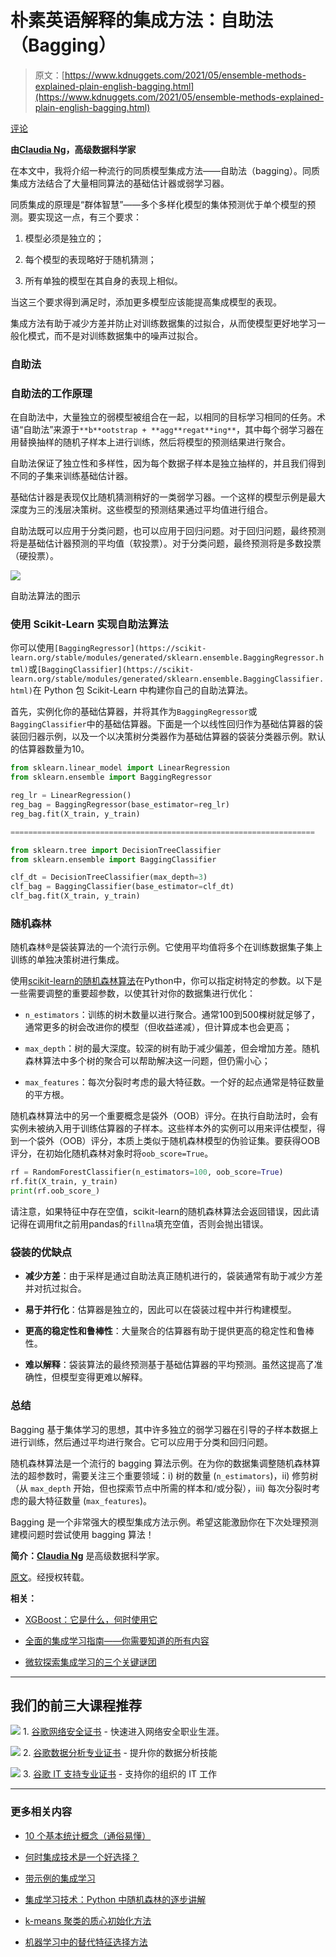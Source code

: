 # 朴素英语解释的集成方法：自助法（Bagging）

> 原文：[https://www.kdnuggets.com/2021/05/ensemble-methods-explained-plain-english-bagging.html](https://www.kdnuggets.com/2021/05/ensemble-methods-explained-plain-english-bagging.html)

[评论](#comments)

**由[Claudia Ng](https://www.linkedin.com/in/claudian37/)，高级数据科学家**

在本文中，我将介绍一种流行的同质模型集成方法——自助法（bagging）。同质集成方法结合了大量相同算法的基础估计器或弱学习器。

同质集成的原理是“群体智慧”——多个多样化模型的集体预测优于单个模型的预测。要实现这一点，有三个要求：

1.  模型必须是独立的；

1.  每个模型的表现略好于随机猜测；

1.  所有单独的模型在其自身的表现上相似。

当这三个要求得到满足时，添加更多模型应该能提高集成模型的表现。

集成方法有助于减少方差并防止对训练数据集的过拟合，从而使模型更好地学习一般化模式，而不是对训练数据集中的噪声过拟合。

### 自助法

### 自助法的工作原理

在自助法中，大量独立的弱模型被组合在一起，以相同的目标学习相同的任务。术语“自助法”来源于`**b**ootstrap + **agg**regat**ing**`，其中每个弱学习器在用替换抽样的随机子样本上进行训练，然后将模型的预测结果进行聚合。

自助法保证了独立性和多样性，因为每个数据子样本是独立抽样的，并且我们得到不同的子集来训练基础估计器。

基础估计器是表现仅比随机猜测稍好的一类弱学习器。一个这样的模型示例是最大深度为三的浅层决策树。这些模型的预测结果通过平均值进行组合。

自助法既可以应用于分类问题，也可以应用于回归问题。对于回归问题，最终预测将是基础估计器预测的平均值（软投票）。对于分类问题，最终预测将是多数投票（硬投票）。

![](../Images/1a9eebf7d3097b0745810830dfd1012f.png)

自助法算法的图示

### 使用 Scikit-Learn 实现自助法算法

你可以使用`[BaggingRegressor](https://scikit-learn.org/stable/modules/generated/sklearn.ensemble.BaggingRegressor.html)`或`[BaggingClassifier](https://scikit-learn.org/stable/modules/generated/sklearn.ensemble.BaggingClassifier.html)`在 Python 包 Scikit-Learn 中构建你自己的自助法算法。

首先，实例化你的基础估算器，并将其作为`BaggingRegressor`或`BaggingClassifier`中的基础估算器。下面是一个以线性回归作为基础估算器的袋装回归器示例，以及一个以决策树分类器作为基础估算器的袋装分类器示例。默认的估算器数量为10。

```py
from sklearn.linear_model import LinearRegression
from sklearn.ensemble import BaggingRegressor

reg_lr = LinearRegression()
reg_bag = BaggingRegressor(base_estimator=reg_lr)
reg_bag.fit(X_train, y_train)

====================================================================

from sklearn.tree import DecisionTreeClassifier
from sklearn.ensemble import BaggingClassifier

clf_dt = DecisionTreeClassifier(max_depth=3)
clf_bag = BaggingClassifier(base_estimator=clf_dt)
clf_bag.fit(X_train, y_train)
```

### 随机森林

随机森林®是袋装算法的一个流行示例。它使用平均值将多个在训练数据集子集上训练的单独决策树进行集成。

使用[scikit-learn的随机森林算法](https://scikit-learn.org/stable/modules/generated/sklearn.ensemble.RandomForestClassifier.html)在Python中，你可以指定树特定的参数。以下是一些需要调整的重要超参数，以使其针对你的数据集进行优化：

+   `n_estimators`：训练的树木数量以进行聚合。通常100到500棵树就足够了，通常更多的树会改进你的模型（但收益递减），但计算成本也会更高；

+   `max_depth`：树的最大深度。较深的树有助于减少偏差，但会增加方差。随机森林算法中多个树的聚合可以帮助解决这一问题，但仍需小心；

+   `max_features`：每次分裂时考虑的最大特征数。一个好的起点通常是特征数量的平方根。

随机森林算法中的另一个重要概念是袋外（OOB）评分。在执行自助法时，会有实例未被纳入用于训练估算器的子样本。这些样本外的实例可以用来评估模型，得到一个袋外（OOB）评分，本质上类似于随机森林模型的伪验证集。要获得OOB评分，在初始化随机森林对象时将`oob_score=True`。

```py
rf = RandomForestClassifier(n_estimators=100, oob_score=True)
rf.fit(X_train, y_train)
print(rf.oob_score_)
```

请注意，如果特征中存在空值，scikit-learn的随机森林算法会返回错误，因此请记得在调用fit之前用pandas的`fillna`填充空值，否则会抛出错误。

### 袋装的优缺点

+   **减少方差**：由于采样是通过自助法真正随机进行的，袋装通常有助于减少方差并对抗过拟合。

+   **易于并行化**：估算器是独立的，因此可以在袋装过程中并行构建模型。

+   **更高的稳定性和鲁棒性**：大量聚合的估算器有助于提供更高的稳定性和鲁棒性。

+   **难以解释**：袋装算法的最终预测基于基础估算器的平均预测。虽然这提高了准确性，但模型变得更难以解释。

### 总结

Bagging 基于集体学习的思想，其中许多独立的弱学习器在引导的子样本数据上进行训练，然后通过平均进行聚合。它可以应用于分类和回归问题。

随机森林算法是一个流行的 bagging 算法示例。在为你的数据集调整随机森林算法的超参数时，需要关注三个重要领域：i) 树的数量 (`n_estimators`)，ii) 修剪树（从 `max_depth` 开始，但也探索节点中所需的样本和/或分裂），iii) 每次分裂时考虑的最大特征数量 (`max_features`)。

Bagging 是一个非常强大的模型集成方法示例。希望这能激励你在下次处理预测建模问题时尝试使用 bagging 算法！

**简介：[Claudia Ng](https://www.linkedin.com/in/claudian37/)** 是高级数据科学家。

[原文](https://pub.towardsai.net/ensemble-methods-explained-in-plain-english-bagging-47bef8ac7690)。经授权转载。

**相关：**

+   [XGBoost：它是什么，何时使用它](/2020/12/xgboost-what-when.html)

+   [全面的集成学习指南——你需要知道的所有内容](/2021/05/comprehensive-guide-ensemble-learning.html)

+   [微软探索集成学习的三个关键谜团](/2021/02/microsoft-explores-three-key-mysteries-ensemble-learning.html)

* * *

## 我们的前三大课程推荐

![](../Images/0244c01ba9267c002ef39d4907e0b8fb.png) 1\. [谷歌网络安全证书](https://www.kdnuggets.com/google-cybersecurity) - 快速进入网络安全职业生涯。

![](../Images/e225c49c3c91745821c8c0368bf04711.png) 2\. [谷歌数据分析专业证书](https://www.kdnuggets.com/google-data-analytics) - 提升你的数据分析技能

![](../Images/0244c01ba9267c002ef39d4907e0b8fb.png) 3\. [谷歌 IT 支持专业证书](https://www.kdnuggets.com/google-itsupport) - 支持你的组织的 IT 工作

* * *

### 更多相关内容

+   [10 个基本统计概念（通俗易懂）](https://www.kdnuggets.com/10-basic-statistical-concepts-in-plain-english)

+   [何时集成技术是一个好选择？](https://www.kdnuggets.com/2022/07/would-ensemble-techniques-good-choice.html)

+   [带示例的集成学习](https://www.kdnuggets.com/2022/10/ensemble-learning-examples.html)

+   [集成学习技术：Python 中随机森林的逐步讲解](https://www.kdnuggets.com/ensemble-learning-techniques-a-walkthrough-with-random-forests-in-python)

+   [k-means 聚类的质心初始化方法](https://www.kdnuggets.com/2020/06/centroid-initialization-k-means-clustering.html)

+   [机器学习中的替代特征选择方法](https://www.kdnuggets.com/2021/12/alternative-feature-selection-methods-machine-learning.html)
